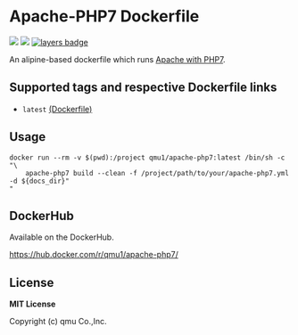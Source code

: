 # Apache-PHP7 Dockerfile 

![](https://img.shields.io/docker/pulls/qmu1/apache-php7.svg)
![](https://img.shields.io/docker/build/qmu1/apache-php7.svg)
[![layers badge](https://images.microbadger.com/badges/image/qmu1/apache-php7.svg)](https://microbadger.com/images/qmu1/apache-php7)

An alipine-based dockerfile which runs [Apache with PHP7](http://www.apache-php7.org/).

## Supported tags and respective Dockerfile links

* `latest` [(Dockerfile)](https://github.com/qmu/dockerfiles/blob/master/src/apache-php7/Dockerfile)

## Usage

```
docker run --rm -v $(pwd):/project qmu1/apache-php7:latest /bin/sh -c "\
    apache-php7 build --clean -f /project/path/to/your/apache-php7.yml -d ${docs_dir}"
"
```

## DockerHub

Available on the DockerHub.

https://hub.docker.com/r/qmu1/apache-php7/

## License 

**MIT License**

Copyright (c) qmu Co.,Inc.
